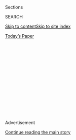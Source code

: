 <div id="app">

<div>

<div>

<div>

<div class="NYTAppHideMasthead css-1q2w90k e1suatyy0">

<div class="section css-ui9rw0 e1suatyy2">

<div class="css-eph4ug er09x8g0">

<div class="css-6n7j50">

</div>

<span class="css-1dv1kvn">Sections</span>

<div class="css-10488qs">

<span class="css-1dv1kvn">SEARCH</span>

</div>

[Skip to content](#site-content)[Skip to site index](#site-index)

</div>

<div class="css-10698na e1huz5gh0">

</div>

</div>

<div id="masthead-bar-one" class="section hasLinks css-15hmgas e1csuq9d3">

<div class="css-uqyvli e1csuq9d0">

</div>

<div class="css-1uqjmks e1csuq9d1">

</div>

<div class="css-9e9ivx">

[](https://myaccount.nytimes.com/auth/login?response_type=cookie&client_id=vi)

</div>

<div class="css-1bvtpon e1csuq9d2">

[Today’s Paper](https://www.nytimes.com/section/todayspaper)

</div>

</div>

</div>

</div>

<div data-aria-hidden="false">

<div id="site-content" role="main">

<div>

<div class="css-1aor85t" style="opacity:0.000000001;z-index:-1;visibility:hidden">

<div class="css-1hqnpie">

<div class="css-epjblv">

<span class="css-17xtcya">[Opinion](/section/opinion)</span><span class="css-x15j1o">|</span><span class="css-fwqvlz">Trump’s
Wag-the-Dog War</span>

</div>

<div class="css-k008qs">

<div class="css-1iwv8en">

<span class="css-18z7m18"></span>

<div>

</div>

</div>

<span class="css-1n6z4y">https://nyti.ms/3jqKriM</span>

<div class="css-1705lsu">

<div class="css-4xjgmj">

<div class="css-4skfbu" role="toolbar" data-aria-label="Social Media Share buttons, Save button, and Comments Panel with current comment count" data-testid="share-tools">

  - 
  - 
  - 
  - 
    
    <div class="css-6n7j50">
    
    </div>

  - 
  - 

</div>

</div>

</div>

</div>

</div>

</div>

<div id="NYT_TOP_BANNER_REGION" class="css-13pd83m">

</div>

<div id="top-wrapper" class="css-1sy8kpn">

<div id="top-slug" class="css-l9onyx">

Advertisement

</div>

[Continue reading the main story](#after-top)

<div class="ad top-wrapper" style="text-align:center;height:100%;display:block;min-height:250px">

<div id="top" class="place-ad" data-position="top" data-size-key="top">

</div>

</div>

<div id="after-top">

</div>

</div>

<div>

<div class="css-v5btjw etb61u70">

<div class="css-v05ibm etb61u71">

[Opinion](/section/opinion)

</div>

</div>

<div id="sponsor-wrapper" class="css-1hyfx7x">

<div id="sponsor-slug" class="css-19vbshk">

Supported by

</div>

[Continue reading the main story](#after-sponsor)

<div id="sponsor" class="ad sponsor-wrapper" style="text-align:center;height:100%;display:block">

</div>

<div id="after-sponsor">

</div>

</div>

<div class="css-186x18t">

</div>

<div class="css-1vkm6nb ehdk2mb0">

# Trump’s Wag-the-Dog War

</div>

The president is looking for a dangerous domestic enemy to fight.

<div class="css-18e8msd">

<div class="css-vp77d3 epjyd6m0">

<div class="css-1p10dcb ey68jwv0" data-aria-hidden="true">

[![Thomas L.
Friedman](https://static01.nyt.com/images/2018/04/02/opinion/thomas-l-friedman/thomas-l-friedman-thumbLarge.png
"Thomas L. Friedman")](https://www.nytimes.com/by/thomas-l-friedman)

</div>

<div class="css-1baulvz">

By [<span class="css-1baulvz last-byline" itemprop="name">Thomas L.
Friedman</span>](https://www.nytimes.com/by/thomas-l-friedman)

<div class="css-8atqhb">

Opinion Columnist

</div>

</div>

</div>

  - July 21, 2020

  - 
    
    <div class="css-4xjgmj">
    
    <div class="css-d8bdto" role="toolbar" data-aria-label="Social Media Share buttons, Save button, and Comments Panel with current comment count" data-testid="share-tools">
    
      - 
      - 
      - 
      - 
        
        <div class="css-6n7j50">
        
        </div>
    
      - 
      - 
    
    </div>
    
    </div>

</div>

<div class="css-79elbk" data-testid="photoviewer-wrapper">

<div class="css-z3e15g" data-testid="photoviewer-wrapper-hidden">

</div>

<div class="css-1a48zt4 ehw59r15" data-testid="photoviewer-children">

![<span class="css-cnj6d5 e1z0qqy90" itemprop="copyrightHolder"><span class="css-1ly73wi e1tej78p0">Credit...</span><span><span>Doug
Mills/The New York
Times</span></span></span>](https://static01.nyt.com/images/2020/07/21/opinion/21friedman1/merlin_174530535_b753e93b-5486-4db4-927b-278f18253604-articleLarge.jpg?quality=75&auto=webp&disable=upscale)

</div>

</div>

</div>

<div class="section meteredContent css-1r7ky0e" name="articleBody" itemprop="articleBody">

<div class="css-1fanzo5 StoryBodyCompanionColumn">

<div class="css-53u6y8">

Some presidents, when they get into trouble before an election, try to
“wag the dog” by starting a war abroad. Donald Trump seems ready to
wag the dog by starting a war at home. Be afraid — he just might get his
wish.

How did we get here? Well, when historians summarize the Trump team’s
approach to dealing with the coronavirus, it will take only a few
paragraphs:

“They talked as if they were locking down like China. They acted as if
they were going for herd immunity like Sweden. They prepared for
neither. And they claimed to be superior to both. In the end, they got
the worst of all worlds — uncontrolled viral spread and an unemployment
catastrophe.

“And then the story turned really dark.

“As the virus spread, and businesses had to shut down again and schools
and universities were paralyzed as to whether to open or stay closed in
the fall, Trump’s poll numbers nose-dived. Joe Biden opened up a
15-point lead in a national head-to-head survey.

“So, in a desperate effort to salvage his campaign, Trump turned to the
Middle East Dictator’s Official Handbook and found just what he was
looking for, the chapter titled, ‘What to Do When Your People Turn
Against You?’

</div>

</div>

<div class="css-1fanzo5 StoryBodyCompanionColumn">

<div class="css-53u6y8">

“Answer: Turn them against each other and then present yourself as the
only source of law and order.”

America blessedly is not Syria, yet, but Trump is adopting the same
broad approach that Bashar al-Assad did back in 2011, when peaceful
protests broke out in the southern Syrian town of Dara’a, calling for
democratic reforms; the protests then spread throughout the country.

Had al-Assad responded with even the mildest offer of more participatory
politics, he would have been hailed as a savior by a majority of
Syrians. One of their main chants during the demonstrations was,
“Silmiya, silmiya” (“Peaceful, peaceful”).

But al-Assad did not want to share power, and so he made sure that the
protests were not peaceful. He had his soldiers open fire on and arrest
nonviolent demonstrators, many of them Sunni Muslims. Over time, the
peaceful, secular elements of the Syrian democracy movement were
sidelined, as hardened Islamists began to spearhead the fight against
al-Assad. In the process, the uprising was transformed into a naked,
rule-or-die sectarian civil war between al-Assad’s Alawite Shiite forces
and various Sunni jihadist groups.

</div>

</div>

<div class="css-1fanzo5 StoryBodyCompanionColumn">

<div class="css-53u6y8">

Al-Assad got exactly what he wanted — not a war between his dictatorship
and his people peacefully asking to have their voices heard, but a war
with Islamic radicals in which he could play the law-and-order
president, backed by Russia and Iran. In the end, his country was
destroyed and hundreds of thousands of Syrians were killed or forced to
flee. But al-Assad stayed in power. Today, he’s the top dog on a pile of
rubble.

</div>

</div>

<div class="css-nvxo42 e73j0it0">

<div class="css-1xdhyk6 erfvjey0">

<span class="css-1ly73wi e1tej78p0">Image</span>

<div class="css-zjzyr8">

<div data-testid="lazyimage-container" style="height:257.77777777777777px">

</div>

</div>

</div>

<span class="css-16f3y1r e13ogyst0" data-aria-hidden="true">A banner
depicting the Syrian dictator Bashar al-Assad hanging in late 2018 in
Douma, Syria. The town was retaken months earlier by the government from
rebels after heavy fighting and
airstrikes.</span><span class="css-cnj6d5 e1z0qqy90" itemprop="copyrightHolder"><span class="css-1ly73wi e1tej78p0">Credit...</span><span>Marko
Djurica/Reuters</span></span>

<div class="css-1xdhyk6 erfvjey0">

<span class="css-1ly73wi e1tej78p0">Image</span>

<div class="css-zjzyr8">

<div data-testid="lazyimage-container" style="height:257.77777777777777px">

</div>

</div>

</div>

<span class="css-16f3y1r e13ogyst0" data-aria-hidden="true">Syrians
walking amid the rubble of damaged buildings after an airstrike in
2018.</span><span class="css-cnj6d5 e1z0qqy90" itemprop="copyrightHolder"><span class="css-1ly73wi e1tej78p0">Credit...</span><span>Mohammed
Badra/EPA, via Shutterstock</span></span>

</div>

<div class="css-1fanzo5 StoryBodyCompanionColumn">

<div class="css-53u6y8">

I have zero tolerance for any American protesters who resort to violence
in any U.S. city, because it damages homes and businesses already
hammered by the coronavirus — many of them minority-owned — and because
violence will only turn off and repel the majority needed to drive
change.

But when I heard Trump suggest, as he did in the Oval Office on Monday,
that he was going to send federal forces into U.S. cities, where the
local mayors have not invited him, the first word that popped into my
head was “Syria.”

Listen to [how Trump put
it](https://www.whitehouse.gov/briefings-statements/remarks-president-trump-phase-four-negotiations/):
“I’m going to do something — that, I can tell you. Because we’re not
going to let New York and Chicago and Philadelphia and Detroit and
Baltimore and all of these — Oakland is a mess. We’re not going to let
this happen in our country.”

These cities, Trump stressed, are “all run by very liberal Democrats.
All run, really, by radical left. If Biden got in, that would be true
for the country. The whole country would go to hell. And we’re not going
to let it go to hell.”

This is coming so straight from the Middle East Dictator’s Handbook,
it’s chilling. In Syria, al-Assad used plainclothes, pro-regime thugs,
known as the shabiha (“the apparitions”) to make protesters disappear.
In Portland, Ore., we saw militarized federal forces wearing battle
fatigues, but no identifiable markings, arresting people and putting
them into unmarked vans. How can this happen in America?

Authoritarian populists — whether Recep Tayyip Erdogan in Turkey, Jair
Bolsonaro in Brazil, Rodrigo Duterte in the Philippines, Vladimir Putin
in Russia, Viktor Orban in Hungary, Jaroslaw Kaczynski in Poland, or
al-Assad — “win by dividing the people and presenting themselves as the
savior of the good and ordinary citizens against the undeserving agents
of subversion and ‘cultural pollution,’” explained Stanford’s Larry
Diamond, author of “[Ill
Winds](https://diamond-democracy.stanford.edu/publications/ill-winds-saving-democracy-russian-rage-chinese-ambition-and-american-complacency):
Saving Democracy From Russian Rage, Chinese Ambition, and American
Complacency.”

</div>

</div>

<div class="css-1fanzo5 StoryBodyCompanionColumn">

<div class="css-53u6y8">

In the face of such a threat, the left needs to be smart. Stop calling
for “defunding the police” and then saying that “defunding” doesn’t mean
disbanding. If it doesn’t mean that then say what it means: “reform.”
**** Defunding the police, calling police officers “pigs,” taking over
whole neighborhoods with barricades — these are terrible messages, not
to mention strategies, easily exploitable by Trump.

The scene that The Times’s [Mike Baker
described](https://www.nytimes.com/2020/07/21/us/portland-protests.html)
from Portland in the early hours of Tuesday — Day 54 of the protests
there — is not good: “Some leaders in the Black community, grateful for
a reckoning on race, worry that what should be a moment for racial
justice could be squandered by violence. Businesses supportive of
reforms have been left demoralized by the mayhem the protests have
brought. … On Tuesday morning, police said another jewelry store had
been looted. As federal agents appeared to try detaining one person,
others in the crowd rushed to free the person.”

</div>

</div>

<div class="css-79elbk" data-testid="photoviewer-wrapper">

<div class="css-z3e15g" data-testid="photoviewer-wrapper-hidden">

</div>

<div class="css-1a48zt4 ehw59r15" data-testid="photoviewer-children">

![<span class="css-16f3y1r e13ogyst0" data-aria-hidden="true">Federal
agents continued their clash with protesters in Portland, Ore., early
Tuesday
morning.</span><span class="css-cnj6d5 e1z0qqy90" itemprop="copyrightHolder"><span class="css-1ly73wi e1tej78p0">Credit...</span><span>Mason
Trinca for The New York
Times</span></span>](https://static01.nyt.com/images/2020/07/21/opinion/21friedman4/merlin_174794280_39d41952-5fff-4e3e-b3f2-fdee72b4c3f9-articleLarge.jpg?quality=75&auto=webp&disable=upscale)

</div>

</div>

<div class="css-1fanzo5 StoryBodyCompanionColumn">

<div class="css-53u6y8">

A new [Washington Post-ABC News poll,](https://wapo.st/3jiOiyp)
according to The Post, found that a “majority of Americans support the
Black Lives Matter movement and a record 69 percent say Black people and
other minorities are not treated as equal to white people in the
criminal justice system. But the public generally opposes calls to shift
some police funding to social services or remove statues of Confederate
generals or presidents who enslaved people.”

All of this street violence and defund-the-police rhetoric plays into
the only [effective Trump
ad](https://www.nytimes.com/2020/07/21/us/politics/trump-portland-federal-agents.html)
that I’ve seen on television. It goes like this: A phone rings and a
recording begins: “You have reached the 911 police emergency line. Due
to defunding of the police department, we’re sorry but no one is here to
take your call. If you’re calling to report a rape, please press 1. To
report a murder, press 2. To report a home invasion, press 3. For all
other crimes, leave your name and number and someone will get back to
you. Our estimated wait time is currently five days. Goodbye.”

Today’s protesters need to trump Trump by taking a page from another
foreign leader — a liberal — Ekrem Imamoglu, who managed to win the 2019
election to become the mayor of Istanbul, despite the illiberal Erdogan
using every dirty trick possible to steal the election. Imamoglu’s
campaign strategy was called “radical love.”

Radical love meant reaching out to the more traditional and religious
Erdogan supporters, listening to them, showing them respect and making
clear that they were not “the enemy” — that Erdogan was the enemy,
because he was the enemy of unity and mutual respect, and there could be
no progress without them.

</div>

</div>

<div class="css-1fanzo5 StoryBodyCompanionColumn">

<div class="css-53u6y8">

As a [recent
essay](https://www.journalofdemocracy.org/articles/the-pushback-against-populism-running-on-radical-love-in-turkey/)
on Imamoglu’s strategy in The Journal of Democracy noted, he overcame
Erdogan with a “message of inclusiveness, an attitude of respect toward
\[Erdogan\] supporters, and a focus on bread-and-butter issues that
could unite voters across opposing political camps. On June 23, Imamoglu
was again elected mayor of Istanbul, but this time with more than 54
percent of the vote — the largest mandate obtained by an Istanbul mayor
since 1984 — against 45 percent for his opponent.”

Radical love. Wow. I bet that could work in America, too. It’s the
perfect answer to Trump’s politics of division — and it’s the one
strategy he’ll never imitate.

*The Times is committed to publishing* [*a diversity of
letters*](https://www.nytimes.com/2019/01/31/opinion/letters/letters-to-editor-new-york-times-women.html)
*to the editor. We’d like to hear what you think about this or any of
our articles. Here are some*
[*tips*](https://help.nytimes.com/hc/en-us/articles/115014925288-How-to-submit-a-letter-to-the-editor)*.
And here’s our email:*
[*letters@nytimes.com*](mailto:letters@nytimes.com)*.*

*Follow The New York Times Opinion section on*
[*Facebook*](https://www.facebook.com/nytopinion)*,* [*Twitter
(@NYTopinion)*](http://twitter.com/NYTOpinion) *and*
[*Instagram*](https://www.instagram.com/nytopinion/)*.*

</div>

</div>

</div>

<div>

</div>

<div>

</div>

<div>

</div>

<div>

<div id="bottom-wrapper" class="css-1ede5it">

<div id="bottom-slug" class="css-l9onyx">

Advertisement

</div>

[Continue reading the main story](#after-bottom)

<div id="bottom" class="ad bottom-wrapper" style="text-align:center;height:100%;display:block;min-height:90px">

</div>

<div id="after-bottom">

</div>

</div>

</div>

</div>

</div>

## Site Index

<div>

</div>

## Site Information Navigation

  - [© <span>2020</span> <span>The New York Times
    Company</span>](https://help.nytimes.com/hc/en-us/articles/115014792127-Copyright-notice)

<!-- end list -->

  - [NYTCo](https://www.nytco.com/)
  - [Contact
    Us](https://help.nytimes.com/hc/en-us/articles/115015385887-Contact-Us)
  - [Work with us](https://www.nytco.com/careers/)
  - [Advertise](https://nytmediakit.com/)
  - [T Brand Studio](http://www.tbrandstudio.com/)
  - [Your Ad
    Choices](https://www.nytimes.com/privacy/cookie-policy#how-do-i-manage-trackers)
  - [Privacy](https://www.nytimes.com/privacy)
  - [Terms of
    Service](https://help.nytimes.com/hc/en-us/articles/115014893428-Terms-of-service)
  - [Terms of
    Sale](https://help.nytimes.com/hc/en-us/articles/115014893968-Terms-of-sale)
  - [Site Map](https://spiderbites.nytimes.com)
  - [Help](https://help.nytimes.com/hc/en-us)
  - [Subscriptions](https://www.nytimes.com/subscription?campaignId=37WXW)

</div>

</div>

</div>

</div>
